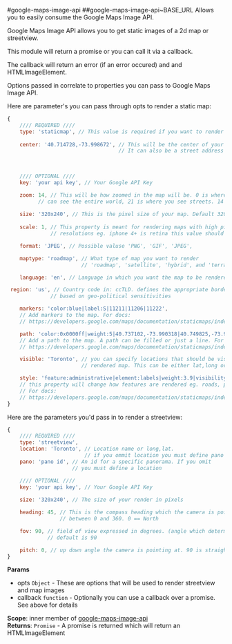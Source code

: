 <a name="module_google-maps-image-api"></a>
#google-maps-image-api
<a name="module_google-maps-image-api..BASE_URL"></a>
##google-maps-image-api~BASE_URL
Allows you to easily consume the Google Maps Image API.

Google Maps Image API allows you to get static images of a 2d map or streetview.

This module will return a promise or you can call it via a callback.

The callback will return an error (if an error occured) and and HTMLImageElement.

Options passed in correlate to properties you can pass to Google Maps Image API.

Here are parameter's you can pass through opts to render a static map:

```javascript
{
	//// REQUIRED ////
	type: 'staticmap', // This value is required if you want to render a static map
	
	center: '40.714728,-73.998672', // This will be the center of your image. 
									// It can also be a street address
 

	
	//// OPTIONAL ////
	key: 'your api key', // Your Google API Key

	zoom: 14, // This will be how zoomed in the map will be. 0 is where you 
 		  // can see the entire world, 21 is where you see streets. 14 is default
 		  
	size: '320x240', // This is the pixel size of your map. Default 320x240
	
	scale: 1, // This property is meant for rendering maps with high pixel 
			  // resolutions eg. iphone 4+ is retina this value should be set to 2

	format: 'JPEG', // Possible valuse 'PNG', 'GIF', 'JPEG',

	maptype: 'roadmap', // What type of map you want to render 
						// 'roadmap', 'satellite', 'hybrid', and 'terrain'

	language: 'en', // Language in which you want the map to be rendered

 region: 'us', // Country code in: ccTLD. defines the appropriate borders to display, 
 			  // based on geo-political sensitivities

	markers: 'color:blue|label:S|11211|11206|11222',
	// Add markers to the map. For docs:
	// https://developers.google.com/maps/documentation/staticmaps/index#Markers

	path: 'color:0x0000ff|weight:5|40.737102,-73.990318|40.749825,-73.987963',
	// Add a path to the map. A path can be filled or just a line. For docs:
	// https://developers.google.com/maps/documentation/staticmaps/index#Paths

	visible: 'Toronto', // you can specify locations that should be visible on the 
				 		// rendered map. This can be either lat,long or a location name

	style: 'feature:administrative|element:labels|weight:3.9|visibility:on|inverse_lightness:true', 
	// this property will change how features are rendered eg. roads, parks, etc.
	// For docs:
	// https://developers.google.com/maps/documentation/staticmaps/index#StyledMaps
}
```

Here are the parameters you'd pass in to render a streetview:
```javascript
{
	//// REQUIRED ////
	type: 'streetview',
	location: 'Toronto', // Location name or long,lat. 
						 // if you ommit location you must define pano
	pano: 'pano id', // An id for a specific panorama. If you omit 
					 // you must define a location

	//// OPTIONAL ////
	key: 'your api key', // Your Google API Key
	
	size: '320x240', // The size of your render in pixels

	heading: 45, // This is the compass heading which the camera is pointing at
				 // between 0 and 360. 0 == North

	fov: 90, // field of view expressed in degrees. (angle which determines how much you see)
			 // default is 90

	pitch: 0, // up down angle the camera is pointing at. 90 is straight up and -90 is straight down
}
```

**Params**

- opts `Object` - These are options that will be used to render streetview and map images  
- callback `function` - Optionally you can use a callback over a promise. See above for details  

**Scope**: inner member of [google-maps-image-api](#module_google-maps-image-api)  
**Returns**: `Promise` - A promise is returned which will return an HTMLImageElement  
